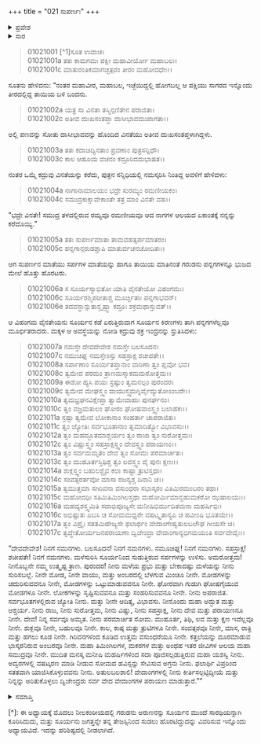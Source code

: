 +++
title = "021 ಸುಪರ್ಣಃ"
+++

<details><summary>ಪ್ರವೇಶ</summary>


।।   ಓಂ ಓಂ ನಮೋ ನಾರಾಯಣಾಯ।।   ಶ್ರೀ ವೇದವ್ಯಾಸಾಯ ನಮಃ ।।

ಶ್ರೀ ಕೃಷ್ಣದ್ವೈಪಾಯನ ವೇದವ್ಯಾಸ ವಿರಚಿತ  

**ಶ್ರೀ ಮಹಾಭಾರತ**

**ಆದಿ ಪರ್ವ**

**ಆಸ್ತೀಕ ಪರ್ವ**

**ಅಧ್ಯಾಯ 21**

</details>


<details><summary>ಸಾರ</summary>
ವಿನತೆ ಮತ್ತು ಗರುಡರು ಕದ್ರು ಮತ್ತು ಸರ್ಪಗಳನ್ನು ಕೊಂಡೊಯ್ಯುತ್ತಿರುವಾಗ ಸರ್ಪಗಳು ಬಿಸಿಲಿನಿಂದ ಬಳಲುವುದು (1-5). ಕದ್ರುವು ಮಳೆಸುರಿಸೆಂದು ಇಂದ್ರನನ್ನು ಸ್ತುತಿಸಿದುದು (6-15).

</details>


> 01021001 [^1]ಸೂತ ಉವಾಚ।  
01021001a ತತಃ ಕಾಮಗಮಃ ಪಕ್ಷೀ ಮಹಾವೀರ್ಯೋ ಮಹಾಬಲಃ।  
01021001c ಮಾತುರಂತಿಕಮಾಗಚ್ಛತ್ಪರಂ ತೀರಂ ಮಹೋದಧೇಃ।।

ಸೂತನು ಹೇಳಿದನು: “ನಂತರ ಮಹಾವೀರ, ಮಹಾಬಲ, ಇಚ್ಛೆಯಿದ್ದಲ್ಲಿ ಹೋಗಬಲ್ಲ ಆ ಪಕ್ಷಿಯು ಸಾಗರದ ಇನ್ನೊಂದು ತೀರದಲ್ಲಿದ್ದ ತಾಯಿಯ ಬಳಿ ಬಂದನು.

> 01021002a ಯತ್ರ ಸಾ ವಿನತಾ ತಸ್ಮಿನ್ಪಣಿತೇನ ಪರಾಜಿತಾ।  
01021002c ಅತೀವ ದುಃಖಸಂತಪ್ತಾ ದಾಸೀಭಾವಮುಪಾಗತಾ।।

ಅಲ್ಲಿ ಪಣವನ್ನು ಸೋತು ದಾಸೀಭಾವವನ್ನು ಹೊಂದಿದ ವಿನತೆಯು ಅತೀವ ದುಃಖಸಂತಪ್ತಳಾಗಿದ್ದಳು.

> 01021003a ತತಃ ಕದಾಚಿದ್ವಿನತಾಂ ಪ್ರವಣಾಂ ಪುತ್ರಸನ್ನಿಧೌ।  
01021003c ಕಾಲ ಆಹೂಯ ವಚನಂ ಕದ್ರೂರಿದಮಭಾಷತ।।

ನಂತರ ಒಮ್ಮೆ ಕದ್ರುವು ವಿನತೆಯನ್ನು ಕರೆದು, ಪುತ್ರನ ಸನ್ನಿಧಿಯಲ್ಲಿ ನಮಸ್ಕರಿಸಿ ನಿಂತಿದ್ದ ಅವಳಿಗೆ ಹೇಳಿದಳು:

> 01021004a ನಾಗಾನಾಮಾಲಯಂ ಭದ್ರೇ ಸುರಮ್ಯಂ ರಮಣೀಯಕಂ।  
01021004c ಸಮುದ್ರಕುಕ್ಷಾವೇಕಾಂತೇ ತತ್ರ ಮಾಂ ವಿನತೇ ವಹ।।

“ಭದ್ರೇ ವಿನತೇ! ಸಮುದ್ರ ತಳದಲ್ಲಿರುವ ರಮ್ಯವೂ ರಮಣೀಯವೂ ಆದ ನಾಗಗಳ ಆಲಯದ ಏಕಾಂತಕ್ಕೆ ನನ್ನನ್ನು ಕರೆದೊಯ್ಯಿ.”

> 01021005a ತತಃ ಸುಪರ್ಣಮಾತಾ ತಾಮವಹತ್ಸರ್ಪಮಾತರಂ।  
01021005c ಪನ್ನಗಾನ್ಗರುಡಶ್ಚಾಪಿ ಮಾತುರ್ವಚನಚೋದಿತಃ।।

ಆಗ ಸುಪರ್ಣನ ಮಾತೆಯು ಸರ್ಪಗಳ ಮಾತೆಯನ್ನು ಹಾಗೂ ತಾಯಿಯ ಮಾತಿನಂತೆ ಗರುಡನು ಪನ್ನಗಗಳನ್ನೂ ಭುಜದ ಮೇಲೆ ಹೊತ್ತು ಹೊರಟರು.

> 01021006a ಸ ಸೂರ್ಯಸ್ಯಾಭಿತೋ ಯಾತಿ ವೈನತೇಯೋ ವಿಹಂಗಮಃ।  
01021006c ಸೂರ್ಯರಶ್ಮಿಪರೀತಾಶ್ಚ ಮೂರ್ಚ್ಛಿತಾಃ ಪನ್ನಗಾಭವನ್।  
01021006e ತದವಸ್ಥಾನ್ಸುತಾನ್ದೃಷ್ಟ್ವಾ ಕದ್ರೂಃ ಶಕ್ರಮಥಾಸ್ತುವತ್।।

ಆ ವಿಹಂಗಮ ವೈನತೇಯನು ಸೂರ್ಯನ ಕಡೆ ಏರುತ್ತಿರುವಾಗ ಸೂರ್ಯನ ಕಿರಣಗಳು ತಾಗಿ ಪನ್ನಗಗಳೆಲ್ಲವೂ ಮೂರ್ಛಿತರಾದರು. ಮಕ್ಕಳ ಆ ಅವಸ್ಥೆಯನ್ನು ನೋಡಿ ಕದ್ರುವು ಶಕ್ರ ಇಂದ್ರನನ್ನು ಸ್ತುತಿಸಿದಳು:

> 01021007a ನಮಸ್ತೇ ದೇವದೇವೇಶ ನಮಸ್ತೇ ಬಲಸೂದನ।  
01021007c ನಮುಚಿಘ್ನ ನಮಸ್ತೇಽಸ್ತು ಸಹಸ್ರಾಕ್ಷ ಶಚೀಪತೇ।।  
01021008a ಸರ್ಪಾಣಾಂ ಸೂರ್ಯತಪ್ತಾನಾಂ ವಾರಿಣಾ ತ್ವಂ ಪ್ಲವೋ ಭವ।  
01021008c ತ್ವಮೇವ ಪರಮಂ ತ್ರಾಣಮಸ್ಮಾಕಮಮರೋತ್ತಮ।।   
01021009a ಈಶೋ ಹ್ಯಸಿ ಪಯಃ ಸ್ರಷ್ಟುಂ ತ್ವಮನಲ್ಪಂ ಪುರಂದರ।  
01021009c ತ್ವಮೇವ ಮೇಘಸ್ತ್ವಂ ವಾಯುಸ್ತ್ವಮಗ್ನಿರ್ವೈದ್ಯುತೋಽಂಬರೇ।।  
01021010a ತ್ವಮಭ್ರಘನವಿಕ್ಷೇಪ್ತಾ ತ್ವಾಮೇವಾಹುಃ ಪುನರ್ಘನಂ।  
01021010c ತ್ವಂ ವಜ್ರಮತುಲಂ ಘೋರಂ ಘೋಷವಾಂಸ್ತ್ವಂ ಬಲಾಹಕಃ।।  
01021011a ಸ್ರಷ್ಟಾ ತ್ವಮೇವ ಲೋಕಾನಾಂ ಸಂಹರ್ತಾ ಚಾಪರಾಜಿತಃ।  
01021011c ತ್ವಂ ಜ್ಯೋತಿಃ ಸರ್ವಭೂತಾನಾಂ ತ್ವಮಾದಿತ್ಯೋ ವಿಭಾವಸುಃ।।  
01021012a ತ್ವಂ ಮಹದ್ಭೂತಮಾಶ್ಚರ್ಯಂ ತ್ವಂ ರಾಜಾ ತ್ವಂ ಸುರೋತ್ತಮಃ।   
01021012c ತ್ವಂ ವಿಷ್ಣುಸ್ತ್ವಂ ಸಹಸ್ರಾಕ್ಷಸ್ತ್ವಂ ದೇವಸ್ತ್ವಂ ಪರಾಯಣಂ।।  
01021013a ತ್ವಂ ಸರ್ವಮಮೃತಂ ದೇವ ತ್ವಂ ಸೋಮಃ ಪರಮಾರ್ಚಿತಃ।  
01021013c ತ್ವಂ ಮುಹೂರ್ತಸ್ತಿಥಿಶ್ಚ ತ್ವಂ ಲವಸ್ತ್ವಂ ವೈ ಪುನಃ ಕ್ಷಣಃ।।  
01021014a ಶುಕ್ಲಸ್ತ್ವಂ ಬಹುಲಶ್ಚೈವ ಕಲಾ ಕಾಷ್ಟಾ ತ್ರುಟಿಸ್ತಥಾ।   
01021014c ಸಂವತ್ಸರರ್ತವೋ ಮಾಸಾ ರಜನ್ಯಶ್ಚ ದಿನಾನಿ ಚ।।  
01021015a ತ್ವಮುತ್ತಮಾ ಸಗಿರಿವನಾ ವಸುಂಧರಾ ಸಭಾಸ್ಕರಂ ವಿತಿಮಿರಮಂಬರಂ ತಥಾ।  
01021015c ಮಹೋದಧಿಃ ಸತಿಮಿತಿಮಿಂಗಿಲಸ್ತಥಾ ಮಹೋರ್ಮಿಮಾನ್ಬಹುಮಕರೋ ಝಷಾಲಯಃ।।  
01021016a ಮಹದ್ಯಶಸ್ತ್ವಮಿತಿ ಸದಾಭಿಪೂಜ್ಯಸೇ ಮನೀಷಿಭಿರ್ಮುದಿತಮನಾ ಮಹರ್ಷಿಭಿಃ।  
01021016c ಅಭಿಷ್ಟುತಃ ಪಿಬಸಿ ಚ ಸೋಮಮಧ್ವರೇ ವಷಟ್ಕೃತಾನ್ಯಪಿ ಚ ಹವೀಂಷಿ ಭೂತಯೇ।।  
01021017a ತ್ವಂ ವಿಪ್ರೈಃ ಸತತಮಿಹೇಜ್ಯಸೇ ಫಲಾರ್ಥಂ ವೇದಾಂಗೇಷ್ವತುಲಬಲೌಘ ಗೀಯಸೇ ಚ।  
01021017c ತ್ವದ್ಧೇತೋರ್ಯಜನಪರಾಯಣಾ ದ್ವಿಜೇಂದ್ರಾ ವೇದಾಂಗಾನ್ಯಭಿಗಮಯಂತಿ ಸರ್ವವೇದೈಃ।।

“ದೇವದೇವೇಶ! ನಿನಗೆ ನಮನಗಳು. ಬಲಸೂದನ! ನಿನಗೆ ನಮನಗಳು. ನಮೂಚಿಘ್ನ! ನಿನಗೆ ನಮನಗಳು. ಸಹಸ್ರಾಕ್ಷ! ಶಚೀಪತೇ! ನಿನಗೆ ನಮನಗಳು. ಮಳೆಸುರಿಸಿ ಸೂರ್ಯನಿಂದ ಸುಡುತ್ತಿರುವ ಸರ್ಪಗಳನ್ನು ಉಳಿಸು. ಅಮರೋತ್ತಮ! ನೀನೊಬ್ಬನೇ ನಮ್ಮ ಉತ್ಕೃಷ್ಟ ತ್ರಾಣ. ಪುರಂದರ! ನೀನು ಮಳೆಯ ಪ್ರಭು ಮತ್ತು ಬೇಕಾದಷ್ಟು ಮಳೆಯನ್ನು ನೀನು ಸುರಿಸಬಲ್ಲೆ. ನೀನೇ ಮೋಡ, ನೀನೇ ವಾಯು, ಮತ್ತು ಅಂಬರದಲ್ಲಿ ಬೆಳಗುವ ಮಿಂಚೂ ನೀನೇ. ಮೋಡಗಳನ್ನು ಚದುರಿಸುವವನೂ ನೀನೇ, ಮೋಡಗಳನ್ನು ಒಟ್ಟುಮಾಡುವವನೂ ನೀನೇ. ಘೋರವಾಗಿ ಗುಡುಗಿ ಘೋಷಗೈಯುವ ಮೋಡಗಳೂ ನೀನೇ. ಲೋಕಗಳನ್ನು ಸೃಷ್ಟಿಸುವವನೂ ಮತ್ತು ಸಂಹರಿಸುವವನೂ ನೀನೇ. ನೀನು ಅಪರಾಜಿತ. ಸರ್ವಭೂತಗಳಲ್ಲಿರುವ ಜ್ಯೋತಿ ನೀನು. ಮತ್ತು ನೀನೇ ಆದಿತ್ಯ, ವಿಭಾವಸು. ನೀನೊಂದು ಮಹಾ ಅದ್ಭುತ ಮತ್ತು ಆಶ್ಚರ್ಯ. ನೀನು ರಾಜ, ನೀನು ಸುರೋತ್ತಮ, ನೀನು ವಿಷ್ಣು, ನೀನು ಸಹಸ್ರಾಕ್ಷ, ನೀನು ದೇವ ಮತ್ತು ಪರಾಯಣನೂ ನೀನೇ. ದೇವ! ನಿನ್ನ ಸರ್ವವೂ ಅಮೃತ. ನೀನು ಪರಮಾರ್ಚಿತ ಸೋಮ. ಮುಹೂರ್ತ, ತಿಥಿ, ಲವ ಮತ್ತು ಕ್ಷಣ ಇವೆಲ್ಲವೂ ನೀನೇ. ಶುಕ್ಲವೂ ನೀನೇ, ಬಹುಲವೂ ನೀನೇ. ಕಾಲ, ಕಾಷ್ಠ ಮತ್ತು ತ್ರುಟಿಗಳೂ ನೀನೇ. ಸಂವತ್ಸರವೂ ನೀನೇ, ಮಾಸ, ರಾತ್ರಿ ಮತ್ತು ಹಗಲು ಕೂಡ ನೀನೇ. ಗಿರಿವನಗಳಿಂದ ಕೂಡಿದ ಉತ್ತಮ ವಸುಂಧರೆಯೂ ನೀನೇ. ಕತ್ತಲೆಯನ್ನು ದೂರಮಾಡುವ ಭಾಸ್ಕರನಿರುವ ಅಂಬರವೂ ನೀನೇ. ಮಹಾ ತಿಮಿಂಗಿಲಗಳ, ಮಕರಗಳ ಮತ್ತು ಅಂಥಹ ಇತರ ಜೀವಿಗಳ ಆಲಯ ಮಹಾ ಸಮುದ್ರವೂ ನೀನೇ. ಮುದಿತ ಮನಸ್ಕ ಮನೀಷಿ ಮಹರ್ಷಿಗಳಿಂದ ಸದಾ ಪೂಜಿಸಲ್ಪಡುತ್ತಿರುವ ಮಹಾ ಯಶಸ್ವಿ ನೀನು. ಅದ್ವರಗಳಲ್ಲಿ ವಷಟ್ಕರಣ ಮಾಡಿ ನೀಡುವ ಸೋಮದ ಹವಿಸ್ಸನ್ನು ಸೇವಿಸುವ ಅಗ್ರನು ನೀನು. ಫಲಾರ್ಥಿ ವಿಪ್ರರಿಂದ ಸತತವಾಗಿ ಯಾಜಿಸಿಕೊಳ್ಳುವವನು ನೀನು. ಅತುಲಬಲಶಾಲಿ! ವೇದಾಂಗಗಳಲ್ಲಿ ನೀನು ಕೀರ್ತಿಸಲ್ಪಟ್ಟಿದ್ದೀಯೆ ಮತ್ತು ನಿನ್ನನ್ನು ಅರಿತುಕೊಳ್ಳಲು ದ್ವಿಜೇಂದ್ರರು ಸರ್ವ ವೇದ ವೇದಾಂಗಗಳ ಪರಾಯಣ ಮಾಡುತ್ತಾರೆ.””

<details><summary>ಸಮಾಪ್ತಿ</summary>

ಇತಿ ಶ್ರೀ ಮಹಾಭಾರತೇ ಆದಿಪರ್ವಣಿ ಆಸ್ತೀಕಪರ್ವಣಿ ಸೌಪರ್ಣೇ ಏಕವಿಂಶೋಽಧ್ಯಾಯಃ।  
ಇದು ಶ್ರೀ ಮಹಾಭಾರತದಲ್ಲಿ ಆದಿಪರ್ವದಲ್ಲಿ ಆಸ್ತೀಕಪರ್ವದಲ್ಲಿ ಸುಪರ್ಣದಲ್ಲಿ ಇಪ್ಪತ್ತೊಂದನೆಯ ಅಧ್ಯಾಯವು.

</details>

[^]: ಈ ಅಧ್ಯಾಯಕ್ಕೆ ಮೊದಲು ನೀಲಕಂಠೀಯದಲ್ಲಿ ಗರುಡನು ಅರುಣನನ್ನು ಸೂರ್ಯನ ಮುಂದೆ ಸಾರಥಿಯನ್ನಾಗಿ ಕೂರಿಸಿದುದು, ಮತ್ತು ಸೂರ್ಯನು ಜಗತ್ತನ್ನೇ ತನ್ನ ತೇಜಸ್ಸಿನಿಂದ ಸುಡಲು ಹೊರಟಿದ್ದುದನ್ನು ವಿವರಿಸುವ ಇನ್ನೊಂದು ಅಧ್ಯಾಯವಿದೆ. ಇದನ್ನು ಪರಿಶಿಷ್ಟದಲ್ಲಿ ನೀಡಲಾಗಿದೆ.
